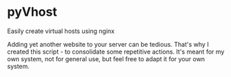 # pyVhost
Easily create virtual hosts using nginx

Adding yet another website to your server can be
tedious. That's why I created this script - to
consolidate some repetitive actions. It's meant
for my own system, not for general use, but feel
free to adapt it for your own system.
